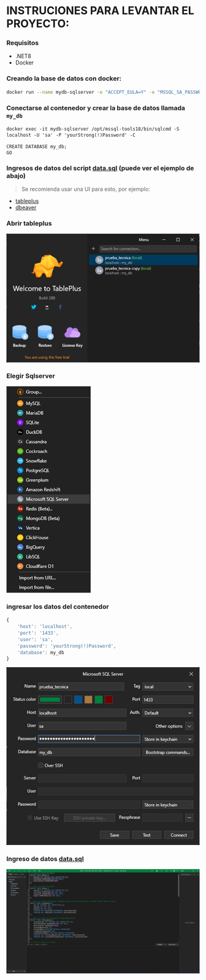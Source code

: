 # INSTRUCIONES PARA LEVANTAR EL PROYECTO:
### Requisitos
- .NET8
- Docker

### Creando la base de datos con docker:
```sh
docker run --name mydb-sqlserver -e "ACCEPT_EULA=Y" -e "MSSQL_SA_PASSWORD=yourStrong(!)Password" -p 1433:1433 -d mcr.microsoft.com/mssql/server:2022-latest
```
### Conectarse al contenedor y crear la base de datos llamada `my_db`

```
docker exec -it mydb-sqlserver /opt/mssql-tools18/bin/sqlcmd -S localhost -U 'sa' -P 'yourStrong(!)Password' -C
```
```
CREATE DATABASE my_db;
GO
```

### Ingresos de datos del script [data.sql](https://github.com/xOnlinEx/prueba-tecnica/blob/main/prueba-tecnica/data.sql) (puede ver el ejemplo de abajo)
> Se recomienda usar una UI para esto, por ejemplo:
- [tableplus](https://tableplus.com/)
- [dbeaver](https://dbeaver.io/)

### Abrir tableplus
![Image text](https://github.com/xOnlinEx/prueba-tecnica/blob/main/.asserts/1.png)
### Elegir Sqlserver
![Image text](https://github.com/xOnlinEx/prueba-tecnica/blob/main/.asserts/2.png)
### ingresar los datos del contenedor
```js
{
    'host': 'localhost',
    'port': '1433',
    'user': 'sa',
    'password': 'yourStrong(!)Password',
    'database': my_db
}
```
![Image text](https://github.com/xOnlinEx/prueba-tecnica/blob/main/.asserts/3.png)
### Ingreso de datos [data.sql](https://github.com/xOnlinEx/prueba-tecnica/blob/main/prueba-tecnica/data.sql)
![Image text](https://github.com/xOnlinEx/prueba-tecnica/blob/main/.asserts/4.png)
